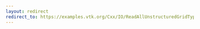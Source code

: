 ```yaml
---
layout: redirect
redirect_to: https://examples.vtk.org/Cxx/IO/ReadAllUnstructuredGridTypes/
---
```

